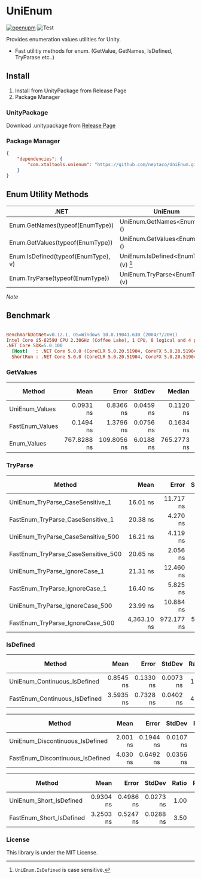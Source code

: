 # UniEnum

[![openupm](https://img.shields.io/npm/v/com.xtaltools.unienum?label=openupm&registry_uri=https://package.openupm.com)](https://openupm.com/packages/com.xtaltools.unienum/)
![Test](https://github.com/neptaco/UniEnum/workflows/Test/badge.svg)

Provides enumeration values utilities for Unity.

- Fast utilitiy methods for enum. (GetValue, GetNames, IsDefined, TryParase etc..)

## Install

1. Install from UnityPackage from Release Page
2. Package Manager

### UnityPackage

Download .unitypackage from [Release Page](https://github.com/neptaco/UniEnum/releases)

### Package Manager

```manifest.json
{
    "dependencies": {
        "com.xtaltools.unienum": "https://github.com/neptaco/UniEnum.git?path=src/UniEnum.Unity/Assets/UniEnum"
    }
}
```


## Enum Utility Methods

|.NET|UniEnum|
|----|-------|
|Enum.GetNames(typeof(EnumType))|UniEnum.GetNames\<EnumType>()|
|Enum.GetValues(typeof(EnumType))|UniEnum.GetValues\<EnumType>()|
|Enum.IsDefined(typeof(EnumType), v)|UniEnum.IsDefined\<EnumType>(v) [^1]|
|Enum.TryParse(typeof(EnumType))|UniEnum.TryParse\<EnumType>(v)|


*Note*

[^1]: `UniEnum.IsDefined` is case sensitive.

## Benchmark

``` ini

BenchmarkDotNet=v0.12.1, OS=Windows 10.0.19041.630 (2004/?/20H1)
Intel Core i5-8259U CPU 2.30GHz (Coffee Lake), 1 CPU, 8 logical and 4 physical cores
.NET Core SDK=5.0.100
  [Host]   : .NET Core 5.0.0 (CoreCLR 5.0.20.51904, CoreFX 5.0.20.51904), X64 RyuJIT
  ShortRun : .NET Core 5.0.0 (CoreCLR 5.0.20.51904, CoreFX 5.0.20.51904), X64 RyuJIT
```

### GetValues

|          Method |        Mean |       Error |    StdDev |      Median |     Ratio |  RatioSD |  Gen 0 | Gen 1 | Gen 2 | Allocated |
|---------------- |------------:|------------:|----------:|------------:|----------:|---------:|-------:|------:|------:|----------:|
|  UniEnum_Values |   0.0931 ns |   0.8366 ns | 0.0459 ns |   0.1120 ns |      1.00 |     0.00 |      - |     - |     - |         - |
| FastEnum_Values |   0.1494 ns |   1.3796 ns | 0.0756 ns |   0.1634 ns |      2.44 |     2.54 |      - |     - |     - |         - |
|     Enum_Values | 767.8288 ns | 109.8056 ns | 6.0188 ns | 765.2773 ns | 10,559.26 | 7,092.53 | 0.0706 |     - |     - |     224 B |

### TryParse

|                              Method |        Mean |      Error |    StdDev |  Ratio | RatioSD | Gen 0 | Gen 1 | Gen 2 | Allocated |
|------------------------------------ |------------:|-----------:|----------:|-------:|--------:|------:|------:|------:|----------:|
|    UniEnum_TryParse_CaseSensitive_1 |    16.01 ns |  11.717 ns |  0.642 ns |   1.00 |    0.00 |     - |     - |     - |         - |
|   FastEnum_TryParse_CaseSensitive_1 |    20.38 ns |   4.270 ns |  0.234 ns |   1.27 |    0.05 |     - |     - |     - |         - |
|  UniEnum_TryParse_CaseSensitive_500 |    16.21 ns |   4.119 ns |  0.226 ns |   1.01 |    0.05 |     - |     - |     - |         - |
| FastEnum_TryParse_CaseSensitive_500 |    20.65 ns |   2.056 ns |  0.113 ns |   1.29 |    0.05 |     - |     - |     - |         - |
|       UniEnum_TryParse_IgnoreCase_1 |    21.31 ns |  12.460 ns |  0.683 ns |   1.33 |    0.02 |     - |     - |     - |         - |
|      FastEnum_TryParse_IgnoreCase_1 |    16.40 ns |   5.825 ns |  0.319 ns |   1.03 |    0.06 |     - |     - |     - |         - |
|     UniEnum_TryParse_IgnoreCase_500 |    23.99 ns |  10.884 ns |  0.597 ns |   1.50 |    0.02 |     - |     - |     - |         - |
|    FastEnum_TryParse_IgnoreCase_500 | 4,363.10 ns | 972.177 ns | 53.288 ns | 272.76 |   11.38 |     - |     - |     - |         - |

### IsDefined

|                           Method |      Mean |     Error |    StdDev | Ratio | RatioSD | Gen 0 | Gen 1 | Gen 2 | Allocated |
|--------------------------------- |----------:|----------:|----------:|------:|--------:|------:|------:|------:|----------:|
|     UniEnum_Continuous_IsDefined | 0.8545 ns | 0.1330 ns | 0.0073 ns |  1.00 |    0.00 |     - |     - |     - |         - |
|    FastEnum_Continuous_IsDefined | 3.5935 ns | 0.7328 ns | 0.0402 ns |  4.21 |    0.08 |     - |     - |     - |         - |

|                           Method |     Mean |     Error |    StdDev | Ratio | RatioSD | Gen 0 | Gen 1 | Gen 2 | Allocated |
|--------------------------------- |---------:|----------:|----------:|------:|--------:|------:|------:|------:|----------:|
|  UniEnum_Discontinuous_IsDefined | 2.001 ns | 0.1944 ns | 0.0107 ns |  1.00 |    0.00 |     - |     - |     - |         - |
| FastEnum_Discontinuous_IsDefined | 4.030 ns | 0.6492 ns | 0.0356 ns |  2.01 |    0.02 |     - |     - |     - |         - |

|                   Method |      Mean |     Error |    StdDev | Ratio | RatioSD | Gen 0 | Gen 1 | Gen 2 | Allocated |
|------------------------- |----------:|----------:|----------:|------:|--------:|------:|------:|------:|----------:|
|  UniEnum_Short_IsDefined | 0.9304 ns | 0.4986 ns | 0.0273 ns |  1.00 |    0.00 |     - |     - |     - |         - |
| FastEnum_Short_IsDefined | 3.2503 ns | 0.5247 ns | 0.0288 ns |  3.50 |    0.12 |     - |     - |     - |         - |

### License

This library is under the MIT License.
